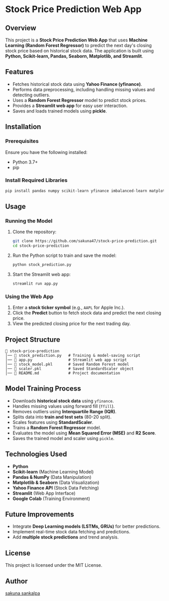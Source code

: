# Stock Price Prediction Web App

## Overview
This project is a **Stock Price Prediction Web App** that uses **Machine Learning (Random Forest Regressor)** to predict the next day's closing stock price based on historical stock data. The application is built using **Python, Scikit-learn, Pandas, Seaborn, Matplotlib, and Streamlit**.

## Features
- Fetches historical stock data using **Yahoo Finance (yfinance)**.
- Performs data preprocessing, including handling missing values and detecting outliers.
- Uses a **Random Forest Regressor** model to predict stock prices.
- Provides a **Streamlit web app** for easy user interaction.
- Saves and loads trained models using **pickle**.

## Installation

### Prerequisites
Ensure you have the following installed:
- Python 3.7+
- pip

### Install Required Libraries
```bash
pip install pandas numpy scikit-learn yfinance imbalanced-learn matplotlib seaborn streamlit
```

## Usage

### Running the Model
1. Clone the repository:
   ```bash
   git clone https://github.com/sakuna47/stock-price-prediction.git
   cd stock-price-prediction
   ```

2. Run the Python script to train and save the model:
   ```bash
   python stock_prediction.py
   ```

3. Start the Streamlit web app:
   ```bash
   streamlit run app.py
   ```

### Using the Web App
1. Enter a **stock ticker symbol** (e.g., `AAPL` for Apple Inc.).
2. Click the **Predict** button to fetch stock data and predict the next closing price.
3. View the predicted closing price for the next trading day.

## Project Structure
```
📂 stock-price-prediction
│── 📜 stock_prediction.py   # Training & model-saving script
│── 📜 app.py                # Streamlit web app script
│── 📜 stock_model.pkl       # Saved Random Forest model
│── 📜 scaler.pkl            # Saved StandardScaler object
│── 📜 README.md             # Project documentation
```

## Model Training Process
- Downloads **historical stock data** using `yfinance`.
- Handles missing values using forward fill (`ffill`).
- Removes outliers using **Interquartile Range (IQR)**.
- Splits data into **train and test sets** (80-20 split).
- Scales features using **StandardScaler**.
- Trains a **Random Forest Regressor** model.
- Evaluates the model using **Mean Squared Error (MSE)** and **R2 Score**.
- Saves the trained model and scaler using `pickle`.

## Technologies Used
- **Python**
- **Scikit-learn** (Machine Learning Model)
- **Pandas & NumPy** (Data Manipulation)
- **Matplotlib & Seaborn** (Data Visualization)
- **Yahoo Finance API** (Stock Data Fetching)
- **Streamlit** (Web App Interface)
- **Google Colab** (Training Environment)

## Future Improvements
- Integrate **Deep Learning models (LSTMs, GRUs)** for better predictions.
- Implement real-time stock data fetching and predictions.
- Add **multiple stock predictions** and trend analysis.

## License
This project is licensed under the MIT License.

## Author
[sakuna sankalpa](https://github.com/sakuna47)

